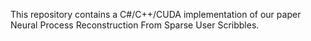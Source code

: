 This repository contains a C#/C++/CUDA implementation of our paper Neural Process Reconstruction From Sparse User Scribbles.
